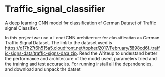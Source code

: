 # Traffic_signal_classifier
A deep learning CNN model for classification of German Dataset of Traffic signal Classifier.

In this project we use a Lenet CNN architecture for classification as German Traffic Signal Dataset. The link to the dataset used is https://d17h27t6h515a5.cloudfront.net/topher/2017/February/5898cd6f_traffic-signs-data/traffic-signs-data.zip. 
Read the Writeup to understand better the performance and architecture of the model used, parameters tried and the training and test accuracies.
For running install all the dependencies, and download and unpack the datset

